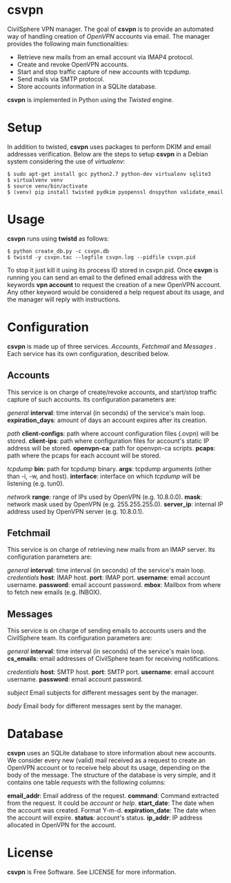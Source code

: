 # csvpn
CivilSphere VPN manager. The goal of **csvpn** is to provide an automated way
of handling creation of *OpenVPN* accounts via email. The manager provides the
following main functionalities:

  * Retrieve new mails from an email account via IMAP4 protocol.
  * Create and revoke OpenVPN accounts.
  * Start and stop traffic capture of new accounts with tcpdump.
  * Send mails via SMTP protocol.
  * Store accounts information in a SQLite database.

**csvpn** is implemented in Python using the *Twisted* engine.

# Setup
In addition to twisted, **csvpn** uses packages to perform DKIM and email
addresses verification. Below are the steps to setup **csvpn** in a Debian
system considering the use of *virtualenv*:

```
$ sudo apt-get install gcc python2.7 python-dev virtualenv sqlite3
$ virtualvenv venv
$ source venv/bin/activate
$ (venv) pip install twisted pydkim pyopenssl dnspython validate_email
```

# Usage
**csvpn** runs using **twistd** as follows:

```
$ python create_db.py -c csvpn.db
$ twistd -y csvpn.tac --logfile csvpn.log --pidfile csvpn.pid
```

To stop it just kill it using its process ID stored in csvpn.pid. Once
**csvpn** is running you can send an email to the defined email address
with the keywords **vpn account** to request the creation of a new
OpenVPN account. Any other keyword would be considered a help request
about its usage, and the manager will reply with instructions.

# Configuration
**csvpn** is made up of three services. *Accounts*, *Fetchmail* and *Messages*
. Each service has its own configuration, described below.

## Accounts
This service is on charge of create/revoke accounts, and start/stop traffic
capture of such accounts. Its configuration parameters are:

  *general*
  **interval**: time interval (in seconds) of the service's main loop.
  **expiration_days**: amount of days an account expires after its creation.

  *path*
  **client-configs**: path where account configuration files (.ovpn) will be
  stored.
  **client-ips**: path where configuration files for account's static IP
  address will be stored.
  **openvpn-ca**: path for openvpn-ca scripts.
  **pcaps**: path where the pcaps for each account will be stored.

  *tcpdump*
  **bin**: path for tcpdump binary.
  **args**: tcpdump arguments (other than -i, -w, and host).
  **interface**: interface on which *tcpdump* will be listening (e.g. tun0).

  *network*
  **range**: range of IPs used by OpenVPN (e.g. 10.8.0.0).
  **mask**: network mask used by OpenVPN (e.g. 255.255.255.0).
  **server_ip**: internal IP address used by OpenVPN server (e.g. 10.8.0.1).

## Fetchmail
This service is on charge of retrieving new mails from an IMAP server. Its
configuration parameters are:

  *general*
  **interval**: time interval (in seconds) of the service's main loop.
   *credentials*
  **host**: IMAP host.
  **port**: IMAP port.
  **username**: email account username.
  **password**: email account password.
  **mbox**: Mailbox from where to fetch new emails (e.g. INBOX).

## Messages
This service is on charge of sending emails to accounts users and the
CivilSphere team. Its configuration parameters are:

  *general*
  **interval**: time interval (in seconds) of the service's main loop.
  **cs_emails**: email addresses of CivilSphere team for receiving
  notifications.

  *credentials*
  **host**: SMTP host.
  **port**: SMTP port.
  **username**: email account username.
  **password**: email account password.

  *subject*
  Email subjects for different messages sent by the manager.

  *body*
  Email body for different messages sent by the manager.

# Database
**csvpn** uses an SQLite database to store information about new accounts. We 
consider every new (valid) mail received as a request to create an OpenVPN
account or to receive help about its usage, depending on the body of the
message. The structure of the database is very simple, and it contains one
table *requests* with the following columns:

  **email_addr**: Email address of the request.
  **command**: Command extracted from the request. It could be *account* or
  *help*.
  **start_date**: The date when the account was created. Format Y-m-d.
  **expiration_date**: The date when the account will expire.
  **status**: account's status.
  **ip_addr**: IP address allocated in OpenVPN for the account.

# License

**csvpn** is Free Software. See LICENSE for more information.